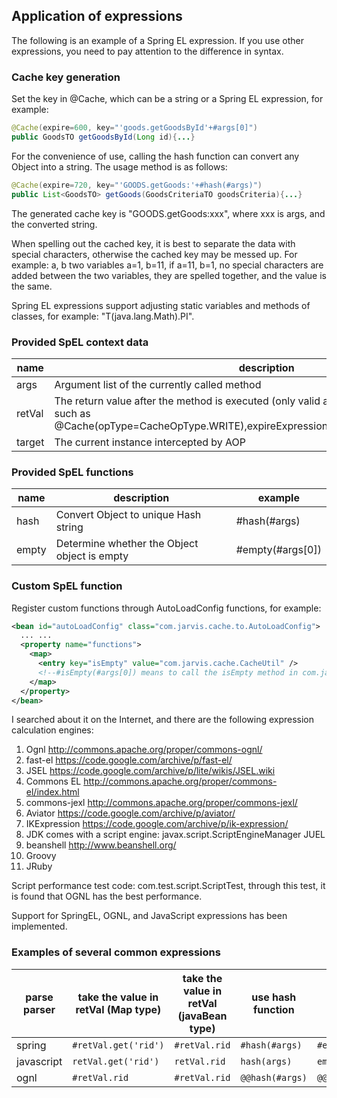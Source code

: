 ## Application of expressions

The following is an example of a Spring EL expression. If you use other expressions, you need to pay attention to the difference in syntax.

### Cache key generation

Set the key in @Cache, which can be a string or a Spring EL expression, for example:

```java
@Cache(expire=600, key="'goods.getGoodsById'+#args[0]")
public GoodsTO getGoodsById(Long id){...}
```

For the convenience of use, calling the hash function can convert any Object into a string. The usage method is as follows:

```java     
@Cache(expire=720, key="'GOODS.getGoods:'+#hash(#args)")
public List<GoodsTO> getGoods(GoodsCriteriaTO goodsCriteria){...}
```        
The generated cache key is "GOODS.getGoods:xxx", where xxx is args, and the converted string.

When spelling out the cached key, it is best to separate the data with special characters, otherwise the cached key may be messed up. For example: a, b two variables a=1, b=11, if a=11, b=1, no special characters are added between the two variables, they are spelled together, and the value is the same.

Spring EL expressions support adjusting static variables and methods of classes, for example: "T(java.lang.Math).PI".

### Provided SpEL context data

| name | description | example |
| ------------- | ------------- | ------------- |
| args | Argument list of the currently called method | #args[0] |
| retVal | The return value after the method is executed (only valid after the method is executed, such as @Cache(opType=CacheOpType.WRITE),expireExpression,autoloadCondition,@ExCache() | #retVal |
| target | The current instance intercepted by AOP | #target |

### Provided SpEL functions

| name | description | example |
| ------------- | ------------- | ------------- |
| hash | Convert Object to unique Hash string | #hash(#args) |
| empty | Determine whether the Object object is empty | #empty(#args[0]) |

### Custom SpEL function
Register custom functions through AutoLoadConfig functions, for example:

```xml
<bean id="autoLoadConfig" class="com.jarvis.cache.to.AutoLoadConfig">
  ... ...
  <property name="functions">
    <map>
      <entry key="isEmpty" value="com.jarvis.cache.CacheUtil" />
      <!--#isEmpty(#args[0]) means to call the isEmpty method in com.jarvis.cache.CacheUtil -->
    </map>
  </property>
</bean>
```

I searched about it on the Internet, and there are the following expression calculation engines:

1. Ognl http://commons.apache.org/proper/commons-ognl/
2. fast-el https://code.google.com/archive/p/fast-el/
3. JSEL https://code.google.com/archive/p/lite/wikis/JSEL.wiki
4. Commons EL http://commons.apache.org/proper/commons-el/index.html
5. commons-jexl http://commons.apache.org/proper/commons-jexl/
6. Aviator https://code.google.com/archive/p/aviator/
7. IKExpression https://code.google.com/archive/p/ik-expression/
8. JDK comes with a script engine: javax.script.ScriptEngineManager
   JUEL
10. beanshell http://www.beanshell.org/
11. Groovy
12. JRuby


Script performance test code: com.test.script.ScriptTest, through this test, it is found that OGNL has the best performance.

Support for SpringEL, OGNL, and JavaScript expressions has been implemented.


### Examples of several common expressions

parse parser | take the value in retVal (Map type) | take the value in retVal (javaBean type) | use hash function | use empty judgment |
------------ | ------------- |-------------  |-------------  |------------- 
spring | `#retVal.get('rid')` |`#retVal.rid`  | `#hash(#args)`  | `#empty(#args[0])`  |
javascript | `retVal.get('rid')` |  `retVal.rid` |  `hash(args)` | `empty(args[0])`  |
ognl|`#retVal.rid` | `#retVal.rid`  |  `@@hash(#args)` |  `@@empty(#args[0])` |